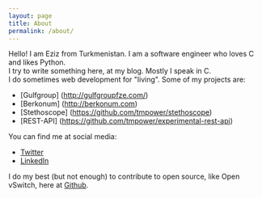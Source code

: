 ```yaml
---
layout: page
title: About
permalink: /about/
---
```


Hello! I am Eziz from Turkmenistan. I am a software engineer who loves C and likes Python.<br>
I try to write something here, at my blog. Mostly I speak in C.<br>
I do sometimes web development for "living". Some of my projects are:
* [Gulfgroup] (http://gulfgroupfze.com/)
* [Berkonum] (http://berkonum.com)
* [Stethoscope] (https://github.com/tmpower/stethoscope)
* [REST-API] (https://github.com/tmpower/experimental-rest-api)


You can find me at social media:
* [Twitter](https://twitter.com/ezizdurdy)
* [LinkedIn](https://linkedin.com/in/ezizdurdy)

I do my best (but not enough) to contribute to open source, like Open vSwitch, here at [Github](https://github.com/tmpower).